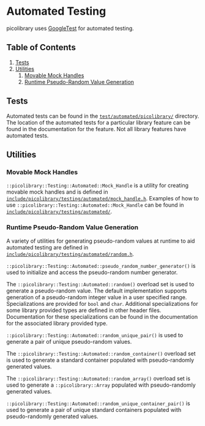 # Automated Testing
picolibrary uses [GoogleTest](https://github.com/google/googletest) for automated testing.

## Table of Contents
1. [Tests](#tests)
1. [Utilities](#utilities)
    1. [Movable Mock Handles](#movable-mock-handles)
    1. [Runtime Pseudo-Random Value Generation](#runtime-pseudo-random-value-generation)

## Tests
Automated tests can be found in the
[`test/automated/picolibrary/`](https://github.com/apcountryman/picolibrary/tree/main/test/automated/picolibrary)
directory.
The location of the automated tests for a particular library feature can be found in the
documentation for the feature.
Not all library features have automated tests.

## Utilities

### Movable Mock Handles
`::picolibrary::Testing::Automated::Mock_Handle` is a utility for creating movable mock
handles and is defined in
[`include/picolibrary/testing/automated/mock_handle.h`](https://github.com/apcountryman/picolibrary/blob/main/include/picolibrary/testing/automated/mock_handle.h).
Examples of how to use `::picolibrary::Testing::Automated::Mock_Handle` can be found in
[`include/picolibrary/testing/automated/`](https://github.com/apcountryman/picolibrary/tree/main/include/picolibrary/testing/automated).

### Runtime Pseudo-Random Value Generation
A variety of utilities for generating pseudo-random values at runtime to aid automated
testing are defined in
[`include/picolibrary/testing/automated/random.h`](https://github.com/apcountryman/picolibrary/blob/main/include/picolibrary/testing/automated/random.h).

`::picolibrary::Testing::Automated::pseudo_random_number_generator()` is used to
initialize and access the pseudo-random number generator.

The `::picolibrary::Testing::Automated::random()` overload set is used to generate a
pseudo-random value.
The default implementation supports generation of a pseudo-random integer value in a user
specified range.
Specializations are provided for `bool` and `char`.
Additional specializations for some library provided types are defined in other header
files.
Documentation for these specializations can be found in the documentation for the
associated library provided type.

`::picolibrary::Testing::Automated::random_unique_pair()` is used to generate a pair of
unique pseudo-random values.

The `::picolibrary::Testing::Automated::random_container()` overload set is used to
generate a standard container populated with pseudo-randomly generated values.

The `::picolibrary::Testing::Automated::random_array()` overload set is used to generate a
`::picolibrary::Array` populated with pseudo-randomly generated values.

`::picolibrary::Testing::Automated::random_unique_container_pair()` is used to generate a
pair of unique standard containers populated with pseudo-randomly generated values.
